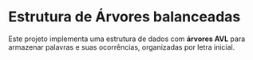 # Estrutura de Árvores balanceadas

Este projeto implementa uma estrutura de dados com **árvores AVL** para armazenar palavras e suas ocorrências, organizadas por letra inicial.
